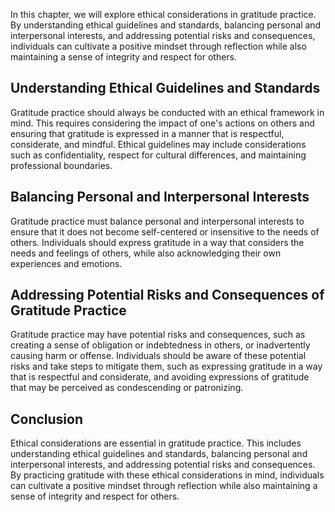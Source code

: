 
In this chapter, we will explore ethical considerations in gratitude practice. By understanding ethical guidelines and standards, balancing personal and interpersonal interests, and addressing potential risks and consequences, individuals can cultivate a positive mindset through reflection while also maintaining a sense of integrity and respect for others.

Understanding Ethical Guidelines and Standards
----------------------------------------------

Gratitude practice should always be conducted with an ethical framework in mind. This requires considering the impact of one's actions on others and ensuring that gratitude is expressed in a manner that is respectful, considerate, and mindful. Ethical guidelines may include considerations such as confidentiality, respect for cultural differences, and maintaining professional boundaries.

Balancing Personal and Interpersonal Interests
----------------------------------------------

Gratitude practice must balance personal and interpersonal interests to ensure that it does not become self-centered or insensitive to the needs of others. Individuals should express gratitude in a way that considers the needs and feelings of others, while also acknowledging their own experiences and emotions.

Addressing Potential Risks and Consequences of Gratitude Practice
-----------------------------------------------------------------

Gratitude practice may have potential risks and consequences, such as creating a sense of obligation or indebtedness in others, or inadvertently causing harm or offense. Individuals should be aware of these potential risks and take steps to mitigate them, such as expressing gratitude in a way that is respectful and considerate, and avoiding expressions of gratitude that may be perceived as condescending or patronizing.

Conclusion
----------

Ethical considerations are essential in gratitude practice. This includes understanding ethical guidelines and standards, balancing personal and interpersonal interests, and addressing potential risks and consequences. By practicing gratitude with these ethical considerations in mind, individuals can cultivate a positive mindset through reflection while also maintaining a sense of integrity and respect for others.

